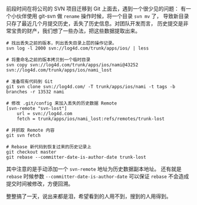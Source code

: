 

前段时间在将公司的 SVN 项目迁移到 Git 上面去，遇到一个很少见的问题：
有一个小伙伴使用 git-svn 做 `rename` 操作时候，将一个目录 `svn mv` 了，
导致新目录只存了最近几个月提交历史，丢失了历史信息。对团队开发而言，
历史提交是非常宝贵的财产，我们想了一些办法，把这些数据提取出来。

<!-- more -->

```
# 找出丢失之前的版本，列出丢失目录上层的操作记录。
svn log -l 2000 svn://log4d.com/trunk/apps/ios/ | less

# 将重命名之前的版本拷贝到一个临时目录
svn copy svn://log4d.com/trunk/apps/ios/nami@43252 svn://log4d.com/trunk/apps/ios/nami_lost

# 准备现有代码到 Git
git svn clone svn://log4d.com/ -T trunk/apps/ios/nami -t tags -b branches -r 13532 nami

# 修改 .git/config 来加入丢失的历史数据 Remote
[svn-remote "svn-lost"]
	url = svn://log4d.com
	fetch = trunk/apps/ios/nami_lost:refs/remotes/trunk-lost

# 并抓取 Remote 内容
git svn fetch

# Rebase 新代码到恢复过来的历史记录上
git checkout master
git rebase --committer-date-is-author-date trunk-lost
```

其中注意的是手动添加一个 `svn-remote` 地址为历史数据副本地址。
还有就是 `rebase` 时候参数 `--committer-date-is-author-date`
可以保证 `rebase` 不会造成提交时间被修改，方便回溯。

整整搞了一天，说出来都是泪，希望看到的人用不到，搜到的人用得到。

